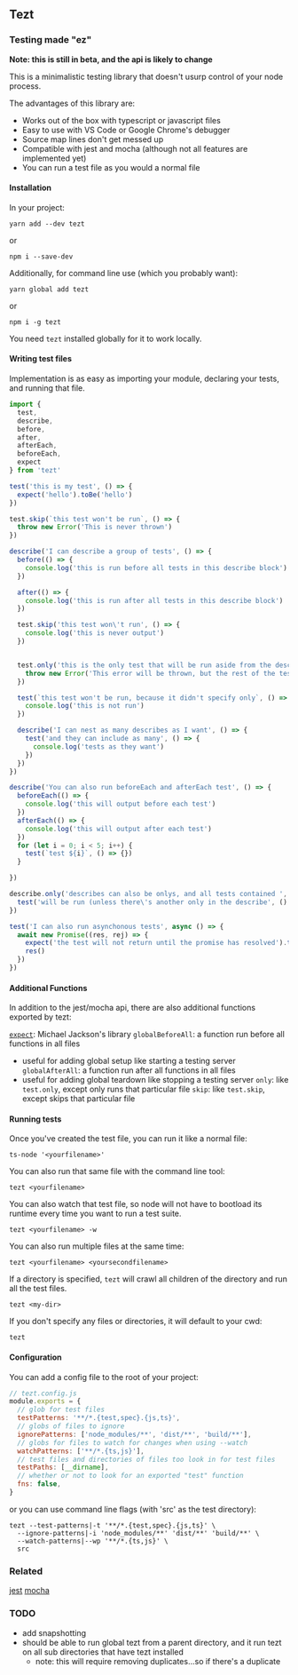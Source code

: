 ## Tezt

### Testing made "ez"

**Note: this is still in beta, and the api is likely to change**

This is a minimalistic testing library that doesn't usurp control of your node process.

The advantages of this library are:

* Works out of the box with typescript or javascript files
* Easy to use with VS Code or Google Chrome's debugger
* Source map lines don't get messed up
* Compatible with jest and mocha (although not all features are implemented yet)
* You can run a test file as you would a normal file

#### Installation

In your project:

```
yarn add --dev tezt
```

or

```
npm i --save-dev
```

Additionally, for command line use (which you probably want):

```
yarn global add tezt
```

or

```
npm i -g tezt
```

You need `tezt` installed globally for it to work locally.



#### Writing test files

Implementation is as easy as importing your module, declaring your tests, and running that file.


```ts
import {
  test,
  describe,
  before,
  after,
  afterEach,
  beforeEach,
  expect
} from 'tezt'

test('this is my test', () => {
  expect('hello').toBe('hello')
})

test.skip(`this test won't be run`, () => {
  throw new Error('This is never thrown')
})

describe('I can describe a group of tests', () => {
  before(() => {
    console.log('this is run before all tests in this describe block')
  })

  after(() => {
    console.log('this is run after all tests in this describe block')
  })

  test.skip('this test won\'t run', () => {
    console.log('this is never output')
  })


  test.only('this is the only test that will be run aside from the describe.only tests', () => {
    throw new Error('This error will be thrown, but the rest of the tests will still run')
  })

  test(`this test won't be run, because it didn't specify only`, () => {
    console.log('this is not run')
  })

  describe('I can nest as many describes as I want', () => {
    test('and they can include as many', () => {
      console.log('tests as they want')
    })
  })
})

describe('You can also run beforeEach and afterEach test', () => {
  beforeEach(() => {
    console.log('this will output before each test')
  })
  afterEach(() => {
    console.log('this will output after each test')
  })
  for (let i = 0; i < 5; i++) {
    test(`test ${i}`, () => {})
  }

})

describe.only('describes can also be onlys, and all tests contained ', () => {
  test('will be run (unless there\'s another only in the describe', () => {})
})

test('I can also run asynchonous tests', async () => {
  await new Promise((res, rej) => {
    expect('the test will not return until the promise has resolved').toBeTruthy()
    res()
  })
})
```

#### Additional Functions

In addition to the jest/mocha api, there are also additional functions exported by tezt:

[`expect`](https://github.com/mjackson/expect): Michael Jackson's library
`globalBeforeAll`: a function run before all functions in all files
  * useful for adding global setup like starting a testing server
`globalAfterAll`: a function run after all functions in all files
  * useful for adding global teardown like stopping a testing server
`only`: like `test.only`, except only runs that particular file
`skip`: like `test.skip`, except skips that particular file

#### Running tests

Once you've created the test file, you can run it like a normal file:

```
ts-node '<yourfilename>'
```

You can also run that same file with the command line tool:

```
tezt <yourfilename>
```

You can also watch that test file, so node will not have to bootload its runtime every time you want to run a test suite.

```
tezt <yourfilename> -w
```

You can also run multiple files at the same time:

```
tezt <yourfilename> <yoursecondfilename>
```

If a directory is specified, `tezt` will crawl all children of the directory and run all the test files.

```
tezt <my-dir>
```

If you don't specify any files or directories, it will default to your cwd:

```
tezt
```

#### Configuration

You can add a config file to the root of your project:

```js
// tezt.config.js
module.exports = {
  // glob for test files
  testPatterns: '**/*.{test,spec}.{js,ts}',
  // globs of files to ignore
  ignorePatterns: ['node_modules/**', 'dist/**', 'build/**'],
  // globs for files to watch for changes when using --watch
  watchPatterns: ['**/*.{ts,js}'],
  // test files and directories of files too look in for test files
  testPaths: [__dirname],
  // whether or not to look for an exported "test" function
  fns: false,
}
```

or you can use command line flags (with 'src' as the test directory):

```
tezt --test-patterns|-t '**/*.{test,spec}.{js,ts}' \
  --ignore-patterns|-i 'node_modules/**' 'dist/**' 'build/**' \
  --watch-patterns|--wp '**/*.{ts,js}' \
  src
```

### Related

[jest](https://jestjs.io)
[mocha](https://mochajs.org)


### TODO

* add snapshotting
* should be able to run global tezt from a parent directory, and it run tezt on all sub directories that have tezt installed
  * note: this will require removing duplicates...so if there's a duplicate